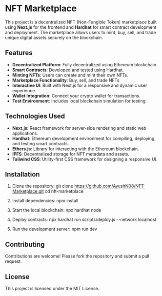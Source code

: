 
# NFT Marketplace

This project is a decentralized NFT (Non-Fungible Token) marketplace built using **Next.js** for the frontend and **Hardhat** for smart contract development and deployment. The marketplace allows users to mint, buy, sell, and trade unique digital assets securely on the blockchain.

## Features

- **Decentralized Platform**: Fully decentralized using Ethereum blockchain.
- **Smart Contracts**: Developed and tested using Hardhat.
- **Minting NFTs**: Users can create and mint their own NFTs.
- **Marketplace Functionality**: Buy, sell, and trade NFTs.
- **Interactive UI**: Built with Next.js for a responsive and dynamic user experience.
- **Wallet Integration**: Connect your crypto wallet for transactions.
- **Test Environment**: Includes local blockchain simulation for testing.

## Technologies Used

- **Next.js**: React framework for server-side rendering and static web applications.
- **Hardhat**: Ethereum development environment for compiling, deploying, and testing smart contracts.
- **Ethers.js**: Library for interacting with the Ethereum blockchain.
- **IPFS**: Decentralized storage for NFT metadata and assets.
- **Tailwind CSS**: Utility-first CSS framework for designing a responsive UI.
  
## Installation

1. Clone the repository:
   git clone https://github.com/AyushN08/NFT-Marketplace.git
   cd nft-marketplace

2. Install dependencies:
   npm install

3. Start the local blockchain:
   npx hardhat node

4. Deploy contracts:
   npx hardhat run scripts/deploy.js --network localhost

5. Run the development server:
   npm run dev

## Contributing

Contributions are welcome! Please fork the repository and submit a pull request.

## License

This project is licensed under the MIT License.
